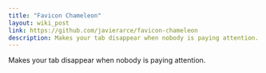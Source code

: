 ```yaml
---
title: "Favicon Chameleon"
layout: wiki_post
link: https://github.com/javierarce/favicon-chameleon
description: Makes your tab disappear when nobody is paying attention.
---
```

Makes your tab disappear when nobody is paying attention.
